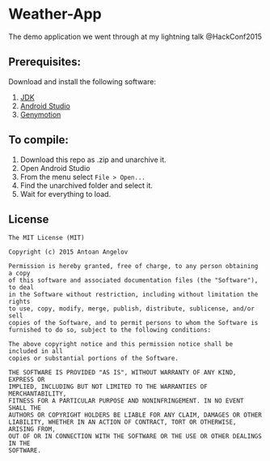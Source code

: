 # Weather-App
The demo application we went through at my lightning talk @HackConf2015

## Prerequisites:
Download and install the following software:

1. [JDK](http://www.oracle.com/technetwork/java/javase/downloads/jdk8-downloads-2133151.html)
2. [Android Studio](https://developer.android.com/sdk/index.html)
3. [Genymotion](https://www.genymotion.com/#!/download)

## To compile:
1. Download this repo as .zip and unarchive it.
2. Open Android Studio
3. From the menu select ```File > Open...```
4. Find the unarchived folder and select it. 
5. Wait for everything to load.

## License
    The MIT License (MIT)

    Copyright (c) 2015 Antoan Angelov

    Permission is hereby granted, free of charge, to any person obtaining a copy
    of this software and associated documentation files (the "Software"), to deal
    in the Software without restriction, including without limitation the rights
    to use, copy, modify, merge, publish, distribute, sublicense, and/or sell
    copies of the Software, and to permit persons to whom the Software is
    furnished to do so, subject to the following conditions:

    The above copyright notice and this permission notice shall be included in all
    copies or substantial portions of the Software.

    THE SOFTWARE IS PROVIDED "AS IS", WITHOUT WARRANTY OF ANY KIND, EXPRESS OR
    IMPLIED, INCLUDING BUT NOT LIMITED TO THE WARRANTIES OF MERCHANTABILITY,
    FITNESS FOR A PARTICULAR PURPOSE AND NONINFRINGEMENT. IN NO EVENT SHALL THE
    AUTHORS OR COPYRIGHT HOLDERS BE LIABLE FOR ANY CLAIM, DAMAGES OR OTHER
    LIABILITY, WHETHER IN AN ACTION OF CONTRACT, TORT OR OTHERWISE, ARISING FROM,
    OUT OF OR IN CONNECTION WITH THE SOFTWARE OR THE USE OR OTHER DEALINGS IN THE
    SOFTWARE.
